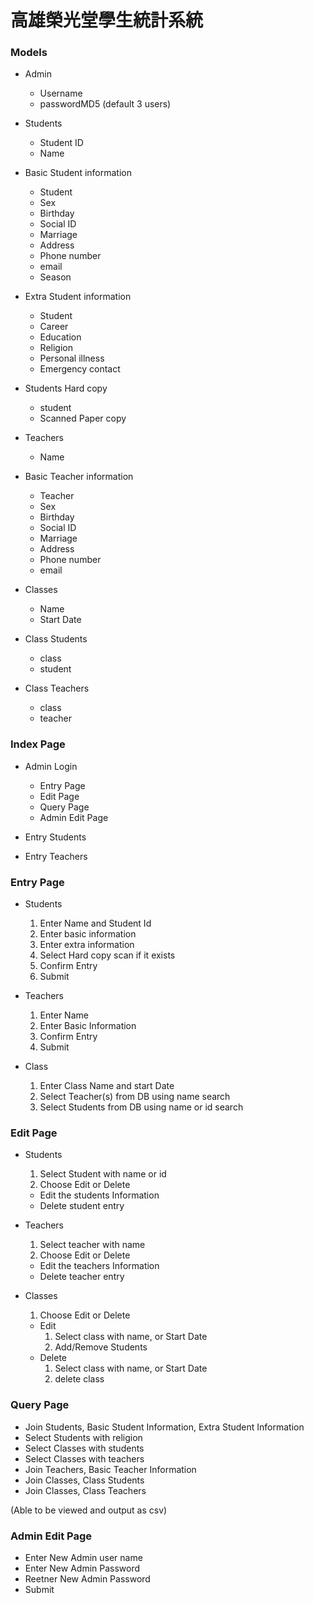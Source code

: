 高雄榮光堂學生統計系統
======================


### Models

* Admin
  - Username
  - passwordMD5
(default 3 users)

* Students
  - Student ID
  - Name

* Basic Student information
  - Student
  - Sex
  - Birthday
  - Social ID
  - Marriage
  - Address
  - Phone number
  - email
  - Season

* Extra Student information
  - Student
  - Career
  - Education
  - Religion
  - Personal illness
  - Emergency contact

* Students Hard copy
  - student
  - Scanned Paper copy

* Teachers
  - Name

* Basic Teacher information
  - Teacher
  - Sex
  - Birthday
  - Social ID
  - Marriage
  - Address
  - Phone number
  - email

* Classes
  - Name
  - Start Date

* Class Students
  - class
  - student

* Class Teachers
  - class
  - teacher


### Index Page

* Admin Login
  - Entry Page
  - Edit Page
  - Query Page
  - Admin Edit Page

* Entry Students
* Entry Teachers


### Entry Page

* Students
  1. Enter Name and Student Id
  2. Enter basic information
  3. Enter extra information
  4. Select Hard copy scan if it exists
  5. Confirm Entry
  6. Submit

* Teachers
  1. Enter Name
  2. Enter Basic Information
  3. Confirm Entry
  4. Submit

* Class
  1. Enter Class Name and start Date
  2. Select Teacher(s) from DB using name search
  3. Select Students from DB using name or id search

### Edit Page

* Students
  1. Select Student with name or id
  2. Choose Edit or Delete
    - Edit the students Information
    - Delete student entry

* Teachers
  1. Select teacher with name
  2. Choose Edit or Delete
    - Edit the teachers Information
    - Delete teacher entry

* Classes
  1. Choose Edit or Delete
    - Edit
      1. Select class with name, or Start Date
      2. Add/Remove Students
    - Delete
      1. Select class with name, or Start Date
      2. delete class


### Query Page

* Join Students, Basic Student Information, Extra Student Information
* Select Students with religion
* Select Classes with students
* Select Classes with teachers
* Join Teachers, Basic Teacher Information
* Join Classes, Class Students
* Join Classes, Class Teachers

(Able to be viewed and output as csv)


### Admin Edit Page

* Enter New Admin user name
* Enter New Admin Password
* Reetner New Admin Password
* Submit
